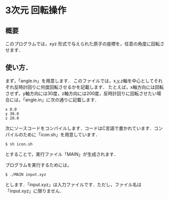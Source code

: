 # 3次元 回転操作
## 概要
このプログラムでは，xyz 形式で与えられた原子の座標を，任意の角度に回転させます．

## 使い方．
まず，「angle.in」を用意します．
このファイルでは，x,y,z軸を中心としてそれぞれ反時計回りに何度回転させるかを記載します．
たとえば，x軸方向には回転させず，y軸方向には30度，z軸方向には200度，反時計回りに回転させたい場合には，「angle.in」に次の通りに記載します．

```
x 0.0
y 30.0
z 20.0
```

次にソースコードをコンパイルします．コードはC言語で書かれています．コンパイルのために「icon.sh」を用意しています．

```
$ sh icon.sh
```

とすることで，実行ファイル「MAIN」が生成されます．

プログラムを実行するためには，

```
$ ./MAIN input.xyz
```

とします．「input.xyz」は入力ファイルです．ただし，ファイル名は「input.xyz」に限りません．
